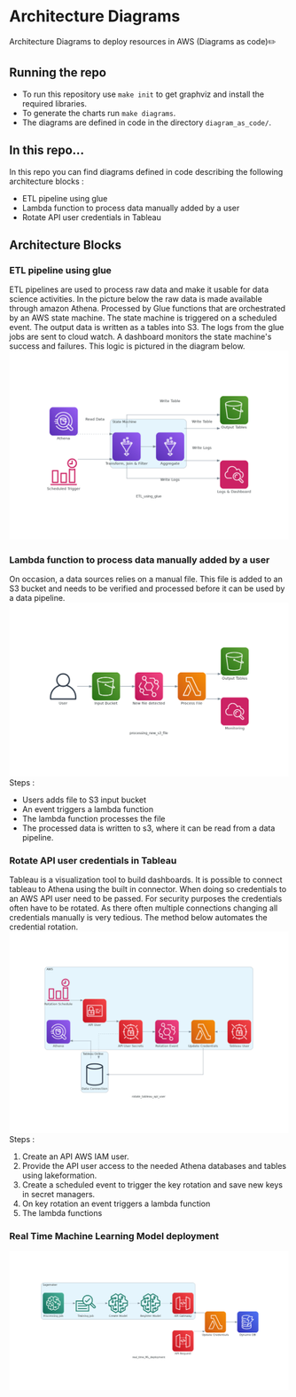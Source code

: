 # Architecture Diagrams
Architecture Diagrams to deploy resources in AWS (Diagrams as code)✏️

## Running the repo
- To run this repository use `make init` to get graphviz and install the required libraries.
- To generate the charts run `make diagrams`.
- The diagrams are defined in code in the directory `diagram_as_code/`.

## In this repo...
In this repo you can find diagrams defined in code describing the following architecture blocks :
- ETL pipeline using glue
- Lambda function to process data manually added by a user
- Rotate API user credentials in Tableau

## Architecture Blocks
### ETL pipeline using glue
ETL pipelines are used to process raw data and make it usable for data science activities. In the picture below the raw data is made available through amazon Athena. Processed by Glue functions that are orchestrated by an AWS state machine. The state machine is triggered on a scheduled event. The output data is written as a tables into S3. The logs from the glue jobs are sent to cloud watch. A dashboard monitors the state machine's success and failures. This logic is pictured in the diagram below.
![alt text](https://github.com/alexane-rose/architecture-diagrams/blob/main/output/ETL_using_glue.png?raw=true)

### Lambda function to process data manually added by a user
On occasion, a data sources relies on a manual file. This file is added to an S3 bucket and needs to be verified and processed before it can be used by a data pipeline.
![alt text](https://github.com/alexane-rose/architecture-diagrams/blob/main/output/processing_new_s3_file.png?raw=true)
Steps :
- Users adds file to S3 input bucket
- An event triggers a lambda function
- The lambda function processes the file
- The processed data is written to s3, where it can be read from a data pipeline.


### Rotate API user credentials in Tableau
Tableau is a visualization tool to build dashboards. It is possible to connect tableau to Athena using the built in connector. When doing so credentials to an AWS API user need to be passed. For security purposes the credentials often have to be rotated. As there often multiple connections changing all credentials manually is very tedious. The method below automates the credential rotation.
![alt text](https://github.com/alexane-rose/architecture-diagrams/blob/main/output/rotate_tableau_api_user.png?raw=true)
Steps :
1. Create an API AWS IAM user.
2. Provide the API user access to the needed Athena databases and tables using lakeformation.
3. Create a scheduled event to trigger the key rotation and save new keys in secret managers.
4. On key rotation an event triggers a lambda function
5. The lambda functions

### Real Time Machine Learning Model deployment

![alt text](https://github.com/alexane-rose/architecture-diagrams/blob/main/output/real_time_ML_deployment.png?raw=true)
